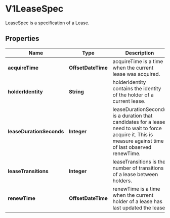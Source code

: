 

# V1LeaseSpec

LeaseSpec is a specification of a Lease.

## Properties

| Name | Type | Description | Notes |
|------------ | ------------- | ------------- | -------------|
|**acquireTime** | **OffsetDateTime** | acquireTime is a time when the current lease was acquired. |  [optional] |
|**holderIdentity** | **String** | holderIdentity contains the identity of the holder of a current lease. |  [optional] |
|**leaseDurationSeconds** | **Integer** | leaseDurationSeconds is a duration that candidates for a lease need to wait to force acquire it. This is measure against time of last observed renewTime. |  [optional] |
|**leaseTransitions** | **Integer** | leaseTransitions is the number of transitions of a lease between holders. |  [optional] |
|**renewTime** | **OffsetDateTime** | renewTime is a time when the current holder of a lease has last updated the lease. |  [optional] |



